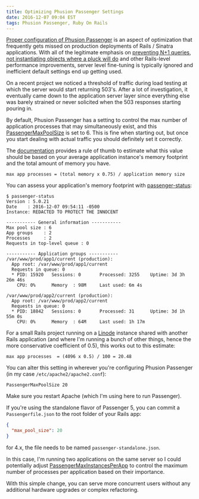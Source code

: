```yaml
---
title: Optimizing Phusion Passenger Settings
date: 2016-12-07 09:04 EST
tags: Phusion Passenger, Ruby On Rails
---
```


[Proper configuration of Phusion Passenger](https://www.phusionpassenger.com/library/config/apache/optimization/) is an aspect of optimization that frequently gets missed on production deployments of Rails / Sinatra applications. With all of the legitimate emphasis on [preventing N+1 queries](https://github.com/flyerhzm/bullet), [not instantiating objects where a pluck will do](http://collectiveidea.com/blog/archives/2015/05/29/how-to-pluck-like-a-rails-pro) and other Rails-level performance improvements, server level fine-tuning is typically ignored and inefficient default settings end up getting used.

On a recent project we noticed a threshold of traffic during load testing at which the server would start returning 503's. After a lot of investigation, it eventually came down to the application server layer since everything else was barely strained or never solicited when the 503 responses starting pouring in.

By default, Phusion Passenger has a setting to control the max number of application processes that may simultaneously exist, and this [PassengerMaxPoolSize](https://www.phusionpassenger.com/library/config/apache/reference/#passengermaxpoolsize) is set to 6. This is fine when starting out, but once you start dealing with actual traffic you should definitely set it correctly.

The [documentation](https://www.phusionpassenger.com/library/config/apache/optimization/#tuning-the-application-process-and-thread-count) provides a rule of thumb to estimate what this value should be based on your average application instance's memory footprint and the total amount of memory you have.

```
max app processes = (total memory x 0.75) / application memory size
```

You can assess your application's memory footprint with [passenger-status](https://www.phusionpassenger.com/library/indepth/accurately_measuring_memory_usage.html#passenger-status):

```
$ passenger-status
Version : 5.0.21
Date    : 2016-12-07 09:54:11 -0500
Instance: REDACTED TO PROTECT THE INNOCENT

----------- General information -----------
Max pool size : 6
App groups    : 2
Processes     : 2
Requests in top-level queue : 0

----------- Application groups -----------
/var/www/prod/app1/current (production):
  App root: /var/www/prod/app1/current
  Requests in queue: 0
  * PID: 15920   Sessions: 0       Processed: 3255    Uptime: 3d 3h 26m 46s
    CPU: 0%      Memory  : 98M     Last used: 6m 4s

/var/www/prod/app2/current (production):
  App root: /var/www/prod/app2/current
  Requests in queue: 0
  * PID: 18842   Sessions: 0       Processed: 31      Uptime: 3d 1h 55m 0s
    CPU: 0%      Memory  : 64M     Last used: 1h 17m
```

For a small Rails project running on a [Linode](https://www.linode.com/) instance shared with another Rails application (and where I'm running a bunch of other things, hence the more conservative coefficient of 0.5), this works out to this estimate:

```
max app processes  = (4096 x 0.5) / 100 = 20.48
```

You can alter this setting in wherever you're configuring Phusion Passenger (in my case `/etc/apache2/apache2.conf`):

```
PassengerMaxPoolSize 20
```

Make sure you restart Apache (which I'm using here to run Passenger).

If you're using the standalone flavor of Passenger 5, you can commit a `Passengerfile.json` to the root folder of your Rails app:

```json
{
  "max_pool_size": 20
}
```

for 4.x, the file needs to be named `passenger-standalone.json`.

In this case, I'm running two applications on the same server so I could potentially adjust [PassengerMaxInstancesPerApp](https://www.phusionpassenger.com/library/config/apache/reference/#passengermaxinstancesperapp) to control the maximum number of processes per application based on their importance.

With this simple change, you can serve more concurrent users without any additional hardware upgrades or complex refactoring.
